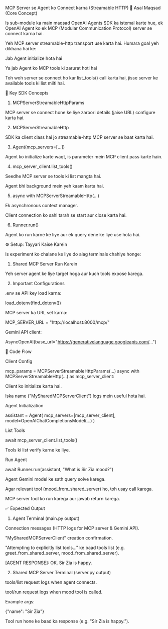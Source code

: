 MCP Server se Agent ko Connect karna (Streamable HTTP)
🎯 Asal Maqsad (Core Concept)

Is sub-module ka main maqsad OpenAI Agents SDK ka istemal karte hue, ek OpenAI Agent ko ek MCP (Modular Communication Protocol) server se connect karna hai.

Yeh MCP server streamable-http transport use karta hai. Humara goal yeh dikhana hai ke:

Jab Agent initialize hota hai

Ya jab Agent ko MCP tools ki zarurat hoti hai

Toh woh server se connect ho kar list_tools() call karta hai, jisse server ke available tools ki list milti hai.

🧩 Key SDK Concepts
1. MCPServerStreamableHttpParams

MCP server se connect hone ke liye zaroori details (jaise URL) configure karta hai.

2. MCPServerStreamableHttp

SDK ka client class hai jo streamable-http MCP server se baat karta hai.

3. Agent(mcp_servers=[...])

Agent ko initialize karte waqt, is parameter mein MCP client pass karte hain.

4. mcp_server_client.list_tools()

Seedhe MCP server se tools ki list mangta hai.

Agent bhi background mein yeh kaam karta hai.

5. async with MCPServerStreamableHttp(...)

Ek asynchronous context manager.

Client connection ko sahi tarah se start aur close karta hai.

6. Runner.run()

Agent ko run karne ke liye aur ek query dene ke liye use hota hai.

⚙️ Setup: Tayyari Kaise Karein

Is experiment ko chalane ke liye do alag terminals chahiye honge:

1. Shared MCP Server Run Karein

Yeh server agent ke liye target hoga aur kuch tools expose karega.

2. Important Configurations

.env se API key load karna:

load_dotenv(find_dotenv())


MCP server ka URL set karna:

MCP_SERVER_URL = "http://localhost:8000/mcp/"


Gemini API client:

AsyncOpenAI(base_url="https://generativelanguage.googleapis.com/...")

🔄 Code Flow

Client Config

mcp_params = MCPServerStreamableHttpParams(...)
async with MCPServerStreamableHttp(...) as mcp_server_client:


Client ko initialize karta hai.

Iska name ("MySharedMCPServerClient") logs mein useful hota hai.

Agent Initialization

assistant = Agent(
    mcp_servers=[mcp_server_client],
    model=OpenAIChatCompletionsModel(...)
)


List Tools

await mcp_server_client.list_tools()


Tools ki list verify karne ke liye.

Run Agent

await Runner.run(assistant, "What is Sir Zia mood?")


Agent Gemini model ke sath query solve karega.

Agar relevant tool (mood_from_shared_server) ho, toh usay call karega.

MCP server tool ko run karega aur jawab return karega.

✅ Expected Output
1. Agent Terminal (main.py output)

Connection messages (HTTP logs for MCP server & Gemini API).

"MySharedMCPServerClient" creation confirmation.

"Attempting to explicitly list tools..." ke baad tools list (e.g. greet_from_shared_server, mood_from_shared_server).

[AGENT RESPONSE]: OK. Sir Zia is happy.

2. Shared MCP Server Terminal (server.py output)

tools/list request logs when agent connects.

tool/run request logs when mood tool is called.

Example args:

{"name": "Sir Zia"}


Tool run hone ke baad ka response (e.g. "Sir Zia is happy.").
